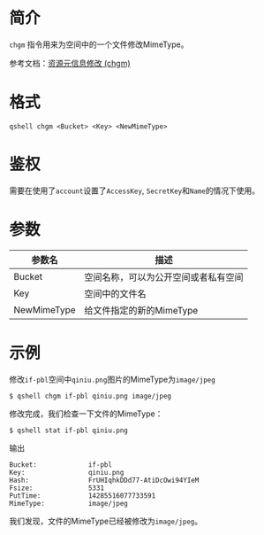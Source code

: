 # 简介

`chgm` 指令用来为空间中的一个文件修改MimeType。

参考文档：[资源元信息修改 (chgm)](http://developer.qiniu.com/code/v6/api/kodo-api/rs/chgm.html)

# 格式
```
qshell chgm <Bucket> <Key> <NewMimeType>
```

# 鉴权

需要在使用了`account`设置了`AccessKey`, `SecretKey`和`Name`的情况下使用。

# 参数

|参数名|描述|
|-----|-----|
|Bucket|空间名称，可以为公开空间或者私有空间|
|Key|空间中的文件名|
|NewMimeType|给文件指定的新的MimeType|

# 示例

修改`if-pbl`空间中`qiniu.png`图片的MimeType为`image/jpeg`

```
$ qshell chgm if-pbl qiniu.png image/jpeg
```

修改完成，我们检查一下文件的MimeType：

```
$ qshell stat if-pbl qiniu.png
```

输出

```
Bucket:             if-pbl
Key:                qiniu.png
Hash:               FrUHIqhkDDd77-AtiDcOwi94YIeM
Fsize:              5331
PutTime:            14285516077733591
MimeType:           image/jpeg

```
我们发现，文件的MimeType已经被修改为`image/jpeg`。
